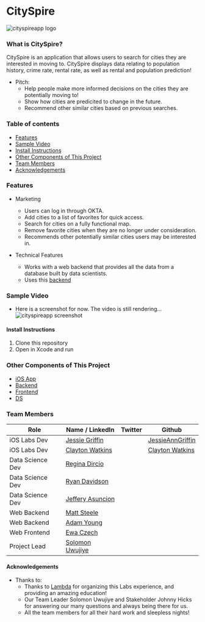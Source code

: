 # CitySpire
![cityspireapp logo](https://i.imgur.com/ntIDneE.png)

### What is CitySpire?
CitySpire is an application that allows users to search for cities they are interested in moving to. CitySpire displays data relating to population history, crime rate, rental rate, as well as rental and population prediction!

* Pitch:
	* Help people make more informed decisions on the cities they are potentially moving to!
	* Show how cities are predicited to change in the future.
	* Recommend other similar cities based on previous searches.


### Table of contents
* [Features](#features)
* [Sample Video](#Sample-Video)
* [Install Instructions](#install-instructions)
* [Other Components of This Project](#other-components-of-this-project)
* [Team Members](#team-members)
* [Acknowledgements](#acknowledgements)

### Features
* Marketing
	* Users can log in through OKTA. 
	* Add cities to a list of favorites for quick access. 
	* Search for cities on a fully functional map.
	* Remove favorite cities when they are no longer under consideration.
	* Recommends other potentially similar cities users may be interested in.
	
* Technical Features
	* Works with a web backend that provides all the data from a database built by data scientists.
	* Uses this [backend](https://github.com/Lambda-School-Labs/cityspire-a-be)
	
### Sample Video
* Here is a screenshot for now. The video is still rendering...
![cityspireapp screenshot](https://i.imgur.com/XSeLgEm.png)
		
#### Install Instructions
1. Clone this repository
2. Open in Xcode and run

### Other Components of This Project
- [iOS App](https://github.com/Lambda-School-Labs/cityspire-a-ios)
- [Backend](https://github.com/Lambda-School-Labs/cityspire-a-be)
- [Frontend](https://github.com/Lambda-School-Labs/cityspire-a-fe)
- [DS](https://github.com/Lambda-School-Labs/cityspire-a-ds)

### Team Members


|     Role       |      Name / LinkedIn     |     Twitter        |      Github    |
|----------------|--------------------------|--------------------|----------------|
|iOS Labs Dev|[Jessie Griffin](https://www.linkedin.com/in/jessie-ann-griffin/)||[JessieAnnGriffin](https://github.com/ThreeDayStory)|
|iOS Labs Dev|[Clayton Watkins](https://www.linkedin.com/in/clay-watkins/)||[Clayton Watkins](https://github.com/CaptainnClayton)|
|Data Science Dev|[Regina Dircio](https://www.linkedin.com/in/regina-dircio/)|
|Data Science Dev|[Ryan Davidson](https://www.linkedin.com/in/ryanhdavidson/)|
|Data Science Dev| [Jeffery Asuncion](https://www.linkedin.com/in/jeffreyasuncion/)|
|Web Backend|[Matt Steele](https://www.linkedin.com/in/matthew-steele86/)|
|Web Backend|[Adam Young](https://www.linkedin.com/in/adam-w-young1/)|
|Web Frontend|[Ewa Czech](https://www.linkedin.com/in/ewa-czech/)|
|Project Lead|[Solomon Uwujiye](https://www.linkedin.com/in/solomon-uwujiye/)|


#### Acknowledgements
* Thanks to:
	* Thanks to [Lambda](https://lambdaschool.com/) for organizing this Labs experience, and providing an amazing education!
	* Our Team Leader Solomon Uwujiye and Stakeholder Johnny Hicks for answering our many questions and always being there for us.
	* All the team members for all their hard work and sleepless nights!
